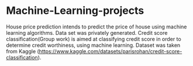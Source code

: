 # Machine-Learning-projects
House price prediction intends to predict the price of house using machine learning algorithms. Data set was privately generated.
Credit score classification(Group work) is aimed at classifying credit score in order to determine credit worthiness, using machine learning. Dataset was taken from Kaggle (https://www.kaggle.com/datasets/parisrohan/credit-score-classification).
